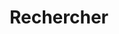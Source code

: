 ---
title: "Rechercher"
layout: "search"
# url: "/archive"
# description: "Description for Search"
summary: "search"
placeholder: "Chercher sur le blog"
---